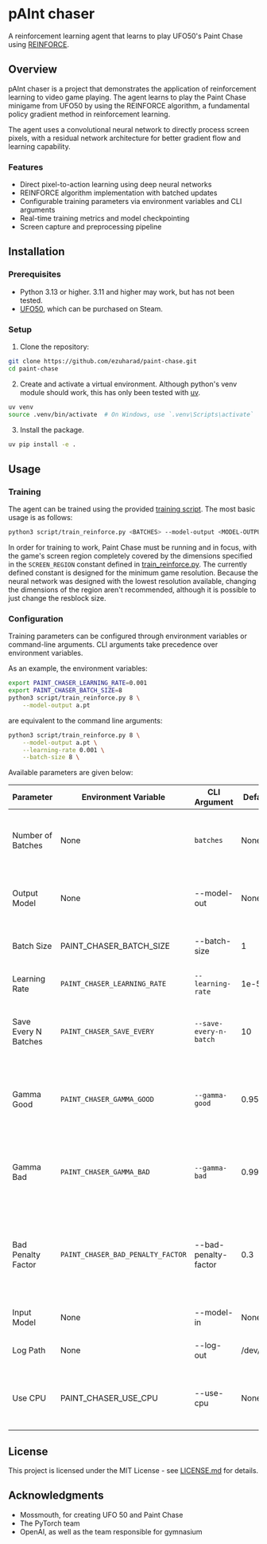 # pAInt chaser
A reinforcement learning agent that learns to play UFO50's Paint Chase using [REINFORCE](https://arxiv.org/abs/2010.11364).

## Overview
pAInt chaser is a project that demonstrates the application of reinforcement learning to video game playing. The agent learns to play the Paint Chase minigame from UFO50 by using the REINFORCE algorithm, a fundamental policy gradient method in reinforcement learning.

The agent uses a convolutional neural network to directly process screen pixels, with a residual network architecture for better gradient flow and learning capability.

### Features
- Direct pixel-to-action learning using deep neural networks
- REINFORCE algorithm implementation with batched updates
- Configurable training parameters via environment variables and CLI arguments
- Real-time training metrics and model checkpointing
- Screen capture and preprocessing pipeline

## Installation
### Prerequisites
- Python 3.13 or higher. 3.11 and higher may work, but has not been tested.
- [UFO50](http://50games.fun/), which can be purchased on Steam.

### Setup
1. Clone the repository:
```bash
git clone https://github.com/ezuharad/paint-chase.git
cd paint-chase
```

2. Create and activate a virtual environment. Although python's venv module should work, this has only been tested with [uv](https://docs.astral.sh/uv/).
```bash
uv venv
source .venv/bin/activate  # On Windows, use `.venv\Scripts\activate`
```

3. Install the package.
```bash
uv pip install -e .
```

## Usage
### Training
The agent can be trained using the provided [training script](script/train_reinforce.py). The most basic usage is as follows:

```bash
python3 script/train_reinforce.py <BATCHES> --model-output <MODEL-OUTPUT-PATH>
```

In order for training to work, Paint Chase must be running and in focus, with the game's screen region completely covered by the dimensions specified in the `SCREEN_REGION` constant defined in [train_reinforce.py](script/train_reinforce.py). The currently defined constant is designed for the minimum game resolution. Because the neural network was designed with the lowest resolution available, changing the dimensions of the region aren't recommended, although it is possible to just change the resblock size.

### Configuration
Training parameters can be configured through environment variables or command-line arguments. CLI arguments take precedence over environment variables.

As an example, the environment variables:
```bash
export PAINT_CHASER_LEARNING_RATE=0.001
export PAINT_CHASER_BATCH_SIZE=8
python3 script/train_reinforce.py 8 \
    --model-output a.pt
```

are equivalent to the command line arguments:
```bash
python3 script/train_reinforce.py 8 \
    --model-output a.pt \
    --learning-rate 0.001 \
    --batch-size 8 \
```

Available parameters are given below:


| Parameter | Environment Variable | CLI Argument | Default | Description |
|-----------|---------------------|--------------|---------|-------------|
| Number of Batches | None | `batches` | None | Number of batches to train. **Required positional argument** |
| Output Model | None | --model-out | None | Path to save model weights to. **Required argument** |
| Batch Size | PAINT_CHASER_BATCH_SIZE | --batch-size | 1 | Number of episodes to train in one batch |
| Learning Rate | `PAINT_CHASER_LEARNING_RATE` | `--learning-rate` | 1e-5 | Optimizer learning rate |
| Save Every N Batches | `PAINT_CHASER_SAVE_EVERY` | `--save-every-n-batch` | 10 | Number of batches to wait between checkpoint saves |
| Gamma Good | `PAINT_CHASER_GAMMA_GOOD` | `--gamma-good` | 0.95 | Reward discount used for the number of blue pixels on the screen |
| Gamma Bad | `PAINT_CHASER_GAMMA_BAD` | `--gamma-bad` | 0.99| Penalty discount used for the number of red pixels on the screen |
| Bad Penalty Factor | `PAINT_CHASER_BAD_PENALTY_FACTOR` | --bad-penalty-factor | 0.3 | Coefficient for weighting penalty from the number of red pixels on the screen |
| Input Model | None | --model-in | None | Pretrained weights to use |
| Log Path | None | --log-out | /dev/null | File to print log outputs to |
| Use CPU | PAINT_CHASER_USE_CPU | --use-cpu | None | Switch for using the CPU instead of CUDA or MPS |

## License
This project is licensed under the MIT License - see [LICENSE.md](LICENSE.md) for details.

## Acknowledgments
- Mossmouth, for creating UFO 50 and Paint Chase
- The PyTorch team
- OpenAI, as well as the team responsible for gymnasium

